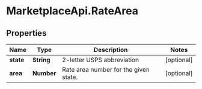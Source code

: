 # MarketplaceApi.RateArea

## Properties
Name | Type | Description | Notes
------------ | ------------- | ------------- | -------------
**state** | **String** | 2-letter USPS abbreviation | [optional] 
**area** | **Number** | Rate area number for the given state. | [optional] 



